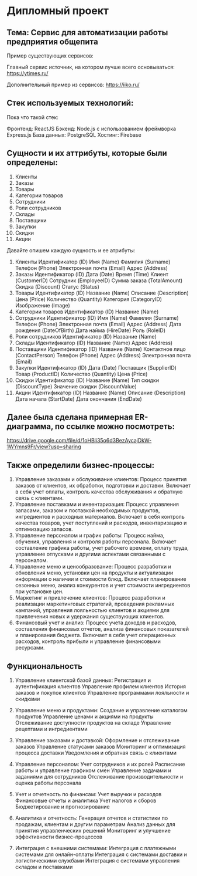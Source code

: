 # Дипломный проект 

## Тема: Сервис для автоматизации работы предприятия общепита

Пример существующих сервисов: 

Главный сервис источник, на котором лучше всего основываться: https://ytimes.ru/

Дополнительный пример из сервисов: https://iiko.ru/

## Стек используемых технологий:

Пока что такой стек:

Фронтенд: ReactJS
Бэкенд: Node.js с использованием фреймворка Express.js
База данных: PostgreSQL
Хостинг: Firebase

## Сущности и их аттрибуты, которые были определены:

1. Клиенты
2. Заказы
3. Товары
4. Категории товаров
5. Сотрудники
6. Роли сотрудников
7. Склады
8. Поставщики
9. Закупки
10. Скидки
11. Акции

Давайте опишем каждую сущность и ее атрибуты:
1. Клиенты
Идентификатор (ID)
Имя (Name)
Фамилия (Surname)
Телефон (Phone)
Электронная почта (Email)
Адрес (Address)
2. Заказы
Идентификатор (ID)
Дата (Date)
Время (Time)
Клиент (CustomerID)
Сотрудник (EmployeeID)
Сумма заказа (TotalAmount)
Скидка (Discount)
Статус (Status)
3. Товары
Идентификатор (ID)
Название (Name)
Описание (Description)
Цена (Price)
Количество (Quantity)
Категория (CategoryID)
Изображение (Image)
4. Категории товаров
Идентификатор (ID)
Название (Name)
5. Сотрудники
Идентификатор (ID)
Имя (Name)
Фамилия (Surname)
Телефон (Phone)
Электронная почта (Email)
Адрес (Address)
Дата рождения (DateOfBirth)
Дата найма (HireDate)
Роль (RoleID)
6. Роли сотрудников
Идентификатор (ID)
Название (Name)
7. Склады
Идентификатор (ID)
Название (Name)
Адрес (Address)
8. Поставщики
Идентификатор (ID)
Название (Name)
Контактное лицо (ContactPerson)
Телефон (Phone)
Адрес (Address)
Электронная почта (Email)
9. Закупки
Идентификатор (ID)
Дата (Date)
Поставщик (SupplierID)
Товар (ProductID)
Количество (Quantity)
Цена (Price)
10. Скидки
Идентификатор (ID)
Название (Name)
Тип скидки (DiscountType)
Значение скидки (DiscountValue)
11. Акции
Идентификатор (ID)
Название (Name)
Описание (Description)
Дата начала (StartDate)
Дата окончания (EndDate)

## Далее была сделана примерная ER-диаграмма, по ссылке можно посмотреть:
https://drive.google.com/file/d/1oHBli35o6d3BezAycajDkW-1WYmns9Fr/view?usp=sharing


## Также определили бизнес-процессы:

1. Управление заказами и обслуживание клиентов: Процесс принятия заказов от клиентов, их обработки, подготовки и доставки. Включает в себя учет оплаты, контроль качества обслуживания и обратную связь с клиентами.
2. Управление поставками и инвентаризация: Процесс управления запасами, заказом и поставкой необходимых продуктов, ингредиентов и расходных материалов. Включает в себя контроль качества товаров, учет поступлений и расходов, инвентаризацию и оптимизацию запасов.
3. Управление персоналом и график работы: Процесс найма, обучения, управления и контроля работы персонала. Включает составление графика работы, учет рабочего времени, оплату труда, управление отпусками и другими аспектами связанными с персоналом.
4. Управление меню и ценообразование: Процесс разработки и обновления меню, установки цен на продукты и актуализации информации о наличии и стоимости блюд. Включает планирование сезонных меню, анализ конкурентов и учет стоимости ингредиентов при установке цен.
5. Маркетинг и привлечение клиентов: Процесс разработки и реализации маркетинговых стратегий, проведения рекламных кампаний, управления лояльностью клиентов и акциями для привлечения новых и удержания существующих клиентов.
6. Финансовый учет и анализ: Процесс учета доходов и расходов, составления финансовых отчетов, анализа финансовых показателей и планирования бюджета. Включает в себя учет операционных расходов, контроль прибыли и управление финансовыми ресурсами.

## Функциональность 

1. Управление клиентской базой данных:
Регистрация и аутентификация клиентов
Управление профилем клиентов
История заказов и покупок клиентов
Управление программами лояльности и скидками

2. Управление меню и продуктами:
Создание и управление каталогом продуктов
Управление ценами и акциями на продукты
Отслеживание доступности продуктов на складе
Управление рецептами и ингредиентами

3. Управление заказами и доставкой:
Оформление и отслеживание заказов
Управление статусами заказов
Мониторинг и оптимизация процесса доставки
Уведомления и обратная связь с клиентами

4. Управление персоналом:
Учет сотрудников и их ролей
Расписание работы и управление графиком смен
Управление задачами и заданиями для сотрудников
Отслеживание производительности и оценка работы персонала

5. Учет и отчетность по финансам:
Учет выручки и расходов
Финансовые отчеты и аналитика
Учет налогов и сборов
Бюджетирование и прогнозирование

6. Аналитика и отчетность:
Генерация отчетов и статистики по продажам, клиентам и другим параметрам
Анализ данных для принятия управленческих решений
Мониторинг и улучшение эффективности бизнес-процессов

7. Интеграция с внешними системами:
Интеграция с платежными системами для онлайн-оплаты
Интеграция с системами доставки и логистическими службами
Интеграция с системами управления складом и поставками